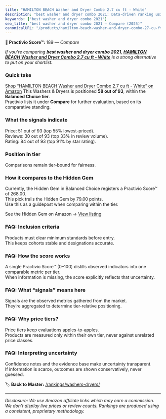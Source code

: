 ```yaml
---
title: "HAMILTON BEACH Washer and Dryer Combo 2.7 cu ft - White"
description: "best washer and dryer combo 2021: Data-driven ranking using the Practivio Score™. Positioned by quality, value, demand, findability, momentum."
keywords: ["best washer and dryer combo 2021"]
seo_title: "best washer and dryer combo 2021 — Compare (2025)"
canonicalURL: "/products/hamilton-beach-washer-and-dryer-combo-27-cu-ft-white-B07YT3GPBM/"
---
```


**🛒 Practivio Score™:** 189 — _Compare_


*If you're comparing **best washer and dryer combo 2021**, **[HAMILTON BEACH Washer and Dryer Combo 2.7 cu ft - White](https://www.amazon.com/dp/B07YT3GPBM?tag=practivio-20)** is a strong alternative to put on your shortlist.*
### Quick take
[Shop “HAMILTON BEACH Washer and Dryer Combo 2.7 cu ft - White” on Amazon](https://www.amazon.com/dp/B07YT3GPBM?tag=practivio-20)
This Washers & Dryers is positioned **58 out of 93**, within the **Balanced Choice tier**.  
Practivio lists it under **Compare** for further evaluation, based on its comparative standing.

### What the signals indicate
Price: 51 out of 93 (top 55% lowest-priced).  
Reviews: 30 out of 93 (top 33% in review volume).  
Rating: 84 out of 93 (top 91% by star rating).  

### Position in tier
Comparisons remain tier-bound for fairness.

### How it compares to the Hidden Gem
Currently, the Hidden Gem in Balanced Choice registers a Practivio Score™ of 268.00.  
This pick trails the Hidden Gem by 79.00 points.  
Use this as a guidepost when comparing within the tier.  

See the Hidden Gem on Amazon → [View listing](https://www.amazon.com/dp/B097H2FVNZ?tag=practivio-20)

### FAQ: Inclusion criteria
Products must clear minimum standards before entry.  
This keeps cohorts stable and designations accurate.

### FAQ: How the score works
A single Practivio Score™ (0–100) distills observed indicators into one comparable metric per tier.  
When information is missing, the score explicitly reflects that uncertainty.

### FAQ: What “signals” means here
Signals are the observed metrics gathered from the market.  
They’re aggregated to determine tier-relative positioning.

### FAQ: Why price tiers?
Price tiers keep evaluations apples-to-apples.  
Products are measured only within their own tier, never against unrelated price classes.

### FAQ: Interpreting uncertainty
Confidence notes and the evidence base make uncertainty transparent.  
If information is scarce, outcomes are shown conservatively, never guessed.

<!-- Missing template for Compare/CompareWithinPriceClass -->


🏷️ **Back to Master:** [/rankings/washers-dryers/](/rankings/washers-dryers/)

---
_Disclosure: We use Amazon affiliate links which may earn a commission. We don’t display live prices or review counts. Rankings are produced using a consistent, proprietary methodology._
